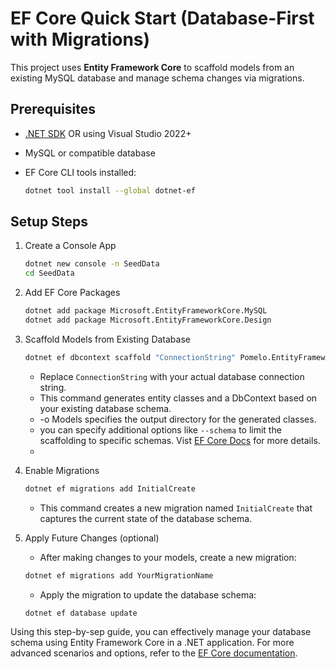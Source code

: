 ﻿# EF Core Quick Start (Database-First with Migrations)

This project uses **Entity Framework Core** to scaffold models from an existing MySQL     database and manage schema changes via migrations.

## Prerequisites

- [.NET SDK](https://dotnet.microsoft.com/download) OR using Visual Studio 2022+
- MySQL or compatible database
- EF Core CLI tools installed:

    ```bash
    dotnet tool install --global dotnet-ef
    ```

## Setup Steps

1. Create a Console App

    ``` bash
    dotnet new console -n SeedData
    cd SeedData
    ```

2. Add EF Core Packages

    ``` bash
    dotnet add package Microsoft.EntityFrameworkCore.MySQL
    dotnet add package Microsoft.EntityFrameworkCore.Design
    ```

3. Scaffold Models from Existing Database

    ```bash
    dotnet ef dbcontext scaffold "ConnectionString" Pomelo.EntityFrameworkCore.MySql -o Models
    ```

    - Replace `ConnectionString` with your actual database connection string.
    - This command generates entity classes and a DbContext based on your existing database schema.
    - -o Models specifies the output directory for the generated classes.
    - you can specify additional options like `--schema` to limit the scaffolding to specific schemas. Vist [EF Core Docs](https://learn.microsoft.com/en-us/ef/core/managing-schemas/scaffolding/?tabs=dotnet-core-cli) for more details.
    -

4. Enable Migrations

    ```bash
    dotnet ef migrations add InitialCreate
    ```

    - This command creates a new migration named `InitialCreate` that captures the current state of the database schema.

5. Apply Future Changes (optional)

    - After making changes to your models, create a new migration:

    ```bash
    dotnet ef migrations add YourMigrationName
    ```

    - Apply the migration to update the database schema:

    ```bash
    dotnet ef database update
    ```

Using this step-by-sep guide, you can effectively manage your database schema using Entity Framework Core in a .NET application. For more advanced scenarios and options, refer to the [EF Core documentation](https://learn.microsoft.com/en-us/ef/core/).